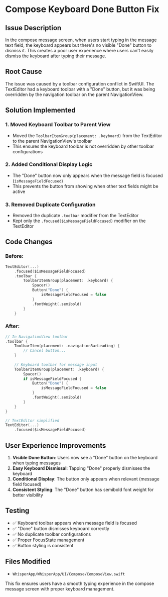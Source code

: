 # Compose Keyboard Done Button Fix

## Issue Description
In the compose message screen, when users start typing in the message text field, the keyboard appears but there's no visible "Done" button to dismiss it. This creates a poor user experience where users can't easily dismiss the keyboard after typing their message.

## Root Cause
The issue was caused by a toolbar configuration conflict in SwiftUI. The TextEditor had a keyboard toolbar with a "Done" button, but it was being overridden by the navigation toolbar on the parent NavigationView.

## Solution Implemented

### 1. Moved Keyboard Toolbar to Parent View
- Moved the `ToolbarItemGroup(placement: .keyboard)` from the TextEditor to the parent NavigationView's toolbar
- This ensures the keyboard toolbar is not overridden by other toolbar configurations

### 2. Added Conditional Display Logic
- The "Done" button now only appears when the message field is focused (`isMessageFieldFocused`)
- This prevents the button from showing when other text fields might be active

### 3. Removed Duplicate Configuration
- Removed the duplicate `.toolbar` modifier from the TextEditor
- Kept only the `.focused($isMessageFieldFocused)` modifier on the TextEditor

## Code Changes

### Before:
```swift
TextEditor(...)
    .focused($isMessageFieldFocused)
    .toolbar {
        ToolbarItemGroup(placement: .keyboard) {
            Spacer()
            Button("Done") {
                isMessageFieldFocused = false
            }
            .fontWeight(.semibold)
        }
    }
```

### After:
```swift
// In NavigationView toolbar
.toolbar {
    ToolbarItem(placement: .navigationBarLeading) {
        // Cancel button...
    }
    
    // Keyboard toolbar for message input
    ToolbarItemGroup(placement: .keyboard) {
        Spacer()
        if isMessageFieldFocused {
            Button("Done") {
                isMessageFieldFocused = false
            }
            .fontWeight(.semibold)
        }
    }
}

// TextEditor simplified
TextEditor(...)
    .focused($isMessageFieldFocused)
```

## User Experience Improvements

1. **Visible Done Button**: Users now see a "Done" button on the keyboard when typing messages
2. **Easy Keyboard Dismissal**: Tapping "Done" properly dismisses the keyboard
3. **Conditional Display**: The button only appears when relevant (message field focused)
4. **Consistent Styling**: The "Done" button has semibold font weight for better visibility

## Testing
- ✅ Keyboard toolbar appears when message field is focused
- ✅ "Done" button dismisses keyboard correctly
- ✅ No duplicate toolbar configurations
- ✅ Proper FocusState management
- ✅ Button styling is consistent

## Files Modified
- `WhisperApp/WhisperApp/UI/Compose/ComposeView.swift`

This fix ensures users have a smooth typing experience in the compose message screen with proper keyboard management.